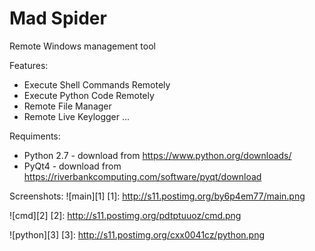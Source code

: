 # Mad Spider
Remote Windows management tool

Features:
- Execute Shell Commands Remotely
- Execute Python Code Remotely
- Remote File Manager
- Remote Live Keylogger
...

Requiments:
- Python 2.7 - download from https://www.python.org/downloads/
- PyQt4 - download from https://riverbankcomputing.com/software/pyqt/download

Screenshots:
![main][1]
[1]: http://s11.postimg.org/by6p4em77/main.png

![cmd][2]
[2]: http://s11.postimg.org/pdtptuuoz/cmd.png

![python][3]
[3]: http://s11.postimg.org/cxx0041cz/python.png
